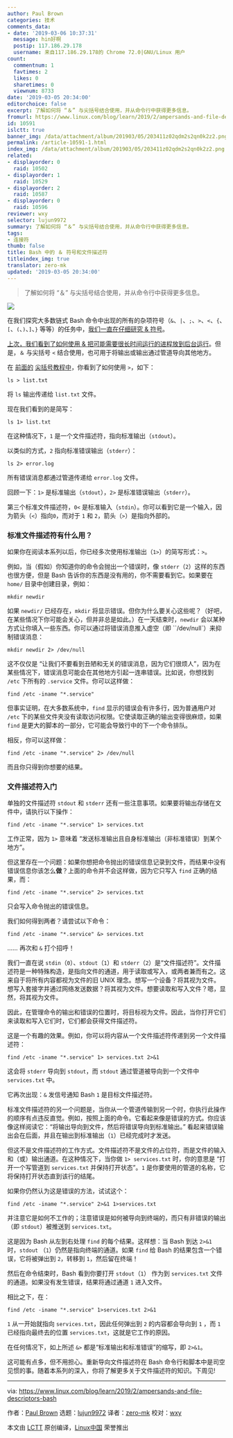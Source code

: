 ```yaml
---
author: Paul Brown
categories: 技术
comments_data:
- date: '2019-03-06 10:37:31'
  message: hin好啊
  postip: 117.186.29.178
  username: 来自117.186.29.178的 Chrome 72.0|GNU/Linux 用户
count:
  commentnum: 1
  favtimes: 2
  likes: 0
  sharetimes: 0
  viewnum: 8733
date: '2019-03-05 20:34:00'
editorchoice: false
excerpt: 了解如何将 “＆” 与尖括号结合使用，并从命令行中获得更多信息。
fromurl: https://www.linux.com/blog/learn/2019/2/ampersands-and-file-descriptors-bash
id: 10591
islctt: true
banner_img: /data/attachment/album/201903/05/203411z02qdm2s2qn0k2z2.png
permalink: /article-10591-1.html
index_img: /data/attachment/album/201903/05/203411z02qdm2s2qn0k2z2.png.thumb.jpg
related:
- displayorder: 0
  raid: 10502
- displayorder: 1
  raid: 10529
- displayorder: 2
  raid: 10587
- displayorder: 0
  raid: 10596
reviewer: wxy
selector: lujun9972
summary: 了解如何将 “＆” 与尖括号结合使用，并从命令行中获得更多信息。
tags:
- 连接符
thumb: false
title: Bash 中的 ＆ 符号和文件描述符
titleindex_img: true
translator: zero-mk
updated: '2019-03-05 20:34:00'
---
```



> 
> 了解如何将 “＆” 与尖括号结合使用，并从命令行中获得更多信息。
> 
> 
> 


![](/data/attachment/album/201903/05/203411z02qdm2s2qn0k2z2.png)


在我们探究大多数链式 Bash 命令中出现的所有的杂项符号（`&`、`|`、`;`、`>`、`<`、`{`、`[`、`(`、`)`、`]`、`}` 等等）的任务中，[我们一直在仔细研究 & 符号](/article-10587-1.html)。


[上次，我们看到了如何使用 & 把可能需要很长时间运行的进程放到后台运行](/article-10587-1.html)。但是，`＆` 与尖括号 `<` 结合使用，也可用于将输出或输出通过管道导向其他地方。


在 [前面的](/article-10502-1.html) [尖括号教程中](/article-10529-1.html)，你看到了如何使用 `>`，如下：



```
ls > list.txt
```

将 `ls` 输出传递给 `list.txt` 文件。


现在我们看到的是简写：



```
ls 1> list.txt
```

在这种情况下，`1` 是一个文件描述符，指向标准输出（`stdout`）。


以类似的方式，`2` 指向标准错误输出（`stderr`）：



```
ls 2> error.log
```

所有错误消息都通过管道传递给 `error.log` 文件。


回顾一下：`1>` 是标准输出（`stdout`），`2>` 是标准错误输出（`stderr`）。


第三个标准文件描述符，`0<` 是标准输入（`stdin`）。你可以看到它是一个输入，因为箭头（`<`）指向`0`，而对于 `1` 和 `2`，箭头（`>`）是指向外部的。


### 标准文件描述符有什么用？


如果你在阅读本系列以后，你已经多次使用标准输出（`1>`）的简写形式：`>`。


例如，当（假如）你知道你的命令会抛出一个错误时，像 `stderr`（`2`）这样的东西也很方便，但是 Bash 告诉你的东西是没有用的，你不需要看到它。如果要在 `home/` 目录中创建目录，例如：



```
mkdir newdir
```

如果 `newdir/` 已经存在，`mkdir` 将显示错误。但你为什么要关心这些呢？（好吧，在某些情况下你可能会关心，但并非总是如此。）在一天结束时，`newdir` 会以某种方式让你填入一些东西。你可以通过将错误消息推入虚空（即 ``/dev/null`）来抑制错误消息：



```
mkdir newdir 2> /dev/null
```

这不仅仅是 “让我们不要看到丑陋和无关的错误消息，因为它们很烦人”，因为在某些情况下，错误消息可能会在其他地方引起一连串错误。比如说，你想找到 `/etc` 下所有的 `.service` 文件。你可以这样做：



```
find /etc -iname "*.service"
```

但事实证明，在大多数系统中，`find` 显示的错误会有许多行，因为普通用户对 `/etc` 下的某些文件夹没有读取访问权限。它使读取正确的输出变得很麻烦，如果 `find` 是更大的脚本的一部分，它可能会导致行中的下一个命令排队。


相反，你可以这样做：



```
find /etc -iname "*.service" 2> /dev/null
```

而且你只得到你想要的结果。


### 文件描述符入门


单独的文件描述符 `stdout` 和 `stderr` 还有一些注意事项。如果要将输出存储在文件中，请执行以下操作：



```
find /etc -iname "*.service" 1> services.txt
```

工作正常，因为 `1>` 意味着 “发送标准输出且自身标准输出（非标准错误）到某个地方”。


但这里存在一个问题：如果你想把命令抛出的错误信息记录到文件，而结果中没有错误信息你该怎么**做**？上面的命令并不会这样做，因为它只写入 `find` 正确的结果，而：



```
find /etc -iname "*.service" 2> services.txt
```

只会写入命令抛出的错误信息。


我们如何得到两者？请尝试以下命令：



```
find /etc -iname "*.service" &> services.txt
```

…… 再次和 `&` 打个招呼！


我们一直在说 `stdin`（`0`）、`stdout`（`1`）和 `stderr`（`2`）是“文件描述符”。文件描述符是一种特殊构造，是指向文件的通道，用于读取或写入，或两者兼而有之。这来自于将所有内容都视为文件的旧 UNIX 理念。想写一个设备？将其视为文件。想写入套接字并通过网络发送数据？将其视为文件。想要读取和写入文件？嗯，显然，将其视为文件。


因此，在管理命令的输出和错误的位置时，将目标视为文件。因此，当你打开它们来读取和写入它们时，它们都会获得文件描述符。


这是一个有趣的效果。例如，你可以将内容从一个文件描述符传递到另一个文件描述符：



```
find /etc -iname "*.service" 1> services.txt 2>&1
```

这会将 `stderr` 导向到 `stdout`，而 `stdout` 通过管道被导向到一个文件中 `services.txt` 中。


它再次出现：`&` 发信号通知 Bash `1` 是目标文件描述符。


标准文件描述符的另一个问题是，当你从一个管道传输到另一个时，你执行此操作的顺序有点违反直觉。例如，按照上面的命令。它看起来像是错误的方式。你应该像这样阅读它：“将输出导向到文件，然后将错误导向到标准输出。” 看起来错误输出会在后面，并且在输出到标准输出（`1`）已经完成时才发送。


但这不是文件描述符的工作方式。文件描述符不是文件的占位符，而是文件的输入和（或）输出通道。在这种情况下，当你做 `1> services.txt` 时，你的意思是 “打开一个写管道到 `services.txt` 并保持打开状态”。`1` 是你要使用的管道的名称，它将保持打开状态直到该行的结尾。


如果你仍然认为这是错误的方法，试试这个：



```
find /etc -iname "*.service" 2>&1 1>services.txt
```

并注意它是如何不工作的；注意错误是如何被导向到终端的，而只有非错误的输出（即 `stdout`）被推送到 `services.txt`。


这是因为 Bash 从左到右处理 `find` 的每个结果。这样想：当 Bash 到达 `2>&1` 时，`stdout` （`1`）仍然是指向终端的通道。如果 `find` 给 Bash 的结果包含一个错误，它将被弹出到 `2`，转移到 `1`，然后留在终端！


然后在命令结束时，Bash 看到你要打开 `stdout`（`1`） 作为到 `services.txt` 文件的通道。如果没有发生错误，结果将通过通道 `1` 进入文件。


相比之下，在：



```
find /etc -iname "*.service" 1>services.txt 2>&1
```

`1` 从一开始就指向 `services.txt`，因此任何弹出到 `2` 的内容都会导向到 `1` ，而 `1` 已经指向最终去的位置 `services.txt`，这就是它工作的原因。


在任何情况下，如上所述 `&>` 都是“标准输出和标准错误”的缩写，即 `2>&1`。


这可能有点多，但不用担心。重新导向文件描述符在 Bash 命令行和脚本中是司空见惯的事。随着本系列的深入，你将了解更多关于文件描述符的知识。下周见!




---


via: <https://www.linux.com/blog/learn/2019/2/ampersands-and-file-descriptors-bash>


作者：[Paul Brown](https://www.linux.com/users/bro66) 选题：[lujun9972](https://github.com/lujun9972) 译者：[zero-mk](https://github.com/zero-mk) 校对：[wxy](https://github.com/wxy)


本文由 [LCTT](https://github.com/LCTT/TranslateProject) 原创编译，[Linux中国](https://linux.cn/) 荣誉推出